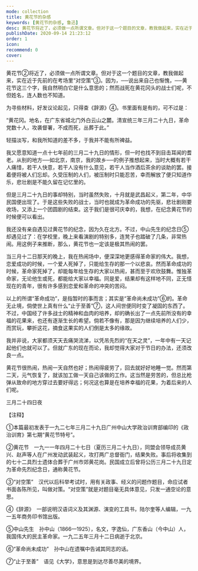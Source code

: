 ```yaml
---
mode: collection
title: 黄花节的杂感
keywords: [黄花节的杂感, 鲁迅]
desc: 黄花节将近了，必须做一点所谓文章。但对于这一个题目的文章，教我做起来，实在近于先前的在考场里“对空策”。因为，──说出来自己也惭愧，──黄花节这三个字，我自然明白它是什么意思的；然而战死在黄花冈头的战士们呢，不但姓名，连人数也不知道。
publishDate: 2020-09-14 21:23:12
order: 1
icon: 
recommend: 0
cover: 
---
```


黄花节②将近了，必须做一点所谓文章。但对于这一个题目的文章，教我做起来，实在近于先前的在考场里“对空策”③。因为，──说出来自己也惭愧，──黄花节这三个字，我自然明白它是什么意思的；然而战死在黄花冈头的战士们呢，不但姓名，连人数也不知道。

为寻些材料，好发议论起见，只得查《辞源》④。书里面有是有的，可不过是：

“黄花冈。地名，在广东省城北门外白云山之麓。清宣统三年三月二十九日，革命党数十人，攻袭督署，不成而死，丛葬于此。”

轻描淡写，和我所知道的差不多，于我并不能有所裨益。

我又愿意知道一点十七年前的三月二十九日的情形，但一时也找不到目击耳闻的耆老。从别的地方──如北京，南京，我的故乡──的例子推想起来，当时大概有若干人痛惜，若干人快意，若干人没有什么意见，若干人当作酒后茶余的谈助的罢。接着便将被人们忘却。久受压制的人们，被压制时只能忍苦，幸而解放了便只知道作乐，悲壮剧是不能久留在记忆里的。

但是三月二十九日的事却特别，当时虽然失败，十月就是武昌起义，第二年，中华民国便出现了。于是这些失败的战士，当时也就成为革命成功的先驱，悲壮剧刚要收场，又添上一个团圆剧的结束。这于我们是很可庆幸的，我想，在纪念黄花节的时候便可以看出。

我还没有亲自遇见过黄花节的纪念，因为久在北方。不过，中山先生的纪念日⑤却遇见过了：在学校里，晚上来看演剧的特别多，连凳子也踏破了几条，非常热闹。用这例子来推断，那么，黄花节也一定该是极其热闹的罢。

当三月十二日那天的晚上，我在热闹场中，便深深地更感得革命家的伟大。我想，恋爱成功的时候，一个爱人死掉了，只能给生存的那一个以悲哀。然而革命成功的时候，革命家死掉了，却能每年给生存的大家以热闹，甚而至于欢欣鼓舞。惟独革命家，无论他生或死，都能给大家以幸福。同是爱，结果却有这样地不同，正无怪现在的青年，很有许多感到恋爱和革命的冲突的苦闷。

以上的所谓“革命成功”，是指暂时的事而言；其实是“革命尚未成功”⑥的。革命无止境，倘使世上真有什么“止于至善”⑦，这人间世便同时变了凝固的东西了。不过，中国经了许多战士的精神和血肉的培养，却的确长出了一点先前所没有的幸福的花果来，也还有逐渐生长的希望。倘若不像有，那是因为继续培养的人们少，而赏玩，攀折这花，摘食这果实的人们倒是太多的缘故。

我并非说，大家都须天天去痛哭流涕，以凭吊先烈的“在天之灵”，一年中有一天记起他们也就可以了。但就广东的现在而论，我却觉得大家对于节日的办法，还须改良一点。

黄花节很热闹，热闹一天自然也好；热闹得疲劳了，回去就好好地睡一觉。然而第二天，元气恢复了，就该加工做一天自己该做的工作。这当然是劳苦的，但总比枪弹从致命的地方穿过去要好得远；何况这也算是在培养幸福的花果，为着后来的人们呢。

三月二十四日夜

【注释】

①本篇最初发表于一九二七年三月二十九日广州中山大学政治训育部编印的《政治训育》第七期“黄花节特号”。

②黄花节　一九一一年四月二十七日（夏历三月二十九日），同盟会领导成员黄兴、赵声等人在广州发动武装起义，攻打两广总督衙门，结果失败。事后将收集到的七十二具烈士遗体合葬于广州市郊黄花岗。民国成立后曾将公历三月二十九日定为革命先烈纪念日，通称黄花节。

③“对空策”　汉代以后科举考试时，用有关政事、经义的问题作题目，命应试者书面各陈所见，叫做对策。“对空策”就是对题目毫无具体意见，只发一通空论的意思。

④《辞源》　一部说明汉语词义及其渊源、演变的工具书，陆尔奎等人编辑，一九一五年商务印书馆出版。

⑤中山先生　孙中山（1866—1925），名文，字逸仙，广东香山（今中山）人，我国伟大的民主革命家。一九二五年三月十二日病逝于北京。

⑥“革命尚未成功”　孙中山在遗嘱中告诫其同志的话。

⑦“止于至善”　语见《大学》，意思是到达尽善尽美的境界。
